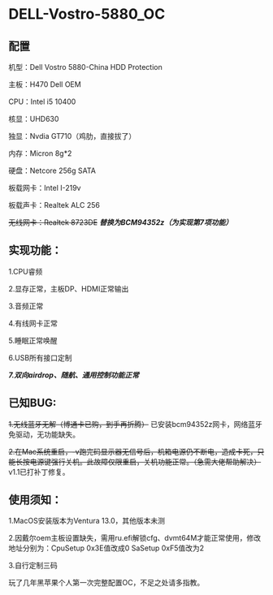 # DELL-Vostro-5880_OC
## 配置
机型：Dell Vostro 5880-China HDD Protection

主板：H470 Dell OEM

CPU：Intel i5 10400

核显：UHD630

独显：Nvdia GT710（鸡肋，直接拔了）

内存：Micron 8g*2

硬盘：Netcore 256g SATA

板载网卡：Intel I-219v

板载声卡：Realtek ALC 256

~~无线网卡：Realtek 8723DE~~
___替换为BCM94352z（为实现第7项功能）___


## 实现功能：

   1.CPU睿频 
   
   2.显存正常，主板DP、HDMI正常输出 
   
   3.音频正常 
   
   4.有线网卡正常 
   
   5.睡眠正常唤醒 
   
   6.USB所有接口定制 
   
   ___7.双向airdrop、随航、通用控制功能正常___

## 已知BUG:

   ~~1.无线蓝牙无解（博通卡已购，到手再折腾）~~ 已安装bcm94352z网卡，网络蓝牙免驱动，无功能缺失。
    
   ~~2.在Mac系统重启，-v跑完码显示器无信号后，机箱电源仍不断电，造成卡死，只能长按电源键强行关机。此故障仅限重启，关机功能正常。（急需大佬帮助解决）~~
   v1.1已打补丁修复。
   
## 使用须知：

1.MacOS安装版本为Ventura 13.0，其他版本未测

2.因戴尔oem主板设置缺失，需用ru.efi解锁cfg、dvmt64M才能正常使用，修改地址分别为：CpuSetup 0x3E值改成0 SaSetup 0xF5值改为2

3.自行定制三码

玩了几年黑苹果个人第一次完整配置OC，不足之处请多指教。
